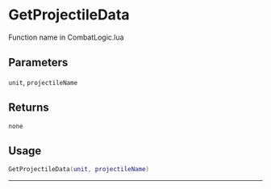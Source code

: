 # GetProjectileData
Function name in CombatLogic.lua
## Parameters
`unit`, `projectileName`
## Returns
`none`
## Usage
```lua
GetProjectileData(unit, projectileName)
```
---
